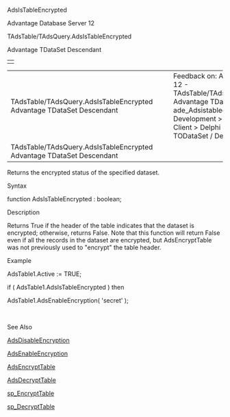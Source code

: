 AdsIsTableEncrypted




Advantage Database Server 12  

TAdsTable/TAdsQuery.AdsIsTableEncrypted

Advantage TDataSet Descendant

|  |
| --- |
|  |

|  |  |  |  |  |
| --- | --- | --- | --- | --- |
| TAdsTable/TAdsQuery.AdsIsTableEncrypted  Advantage TDataSet Descendant |  |  | Feedback on: Advantage Database Server 12 - TAdsTable/TAdsQuery.AdsIsTableEncrypted Advantage TDataSet Descendant ade\_Adsistableencrypted Advantage Web Development > Advantage Delphi OData Client > Delphi OData Components > TODataSet / Dear Support Staff, |  |
| TAdsTable/TAdsQuery.AdsIsTableEncrypted  Advantage TDataSet Descendant |  |  |  |  |

Returns the encrypted status of the specified dataset.

Syntax

function AdsIsTableEncrypted : boolean;

Description

Returns True if the header of the table indicates that the dataset is encrypted; otherwise, returns False. Note that this function will return False even if all the records in the dataset are encrypted, but AdsEncryptTable was not previously used to "encrypt" the table header.

Example

AdsTable1.Active := TRUE;

if ( AdsTable1.AdsIsTableEncrypted ) then

AdsTable1.AdsEnableEncryption( 'secret' );

 

See Also

[AdsDisableEncryption](ade_adsdisableencryption.htm)

[AdsEnableEncryption](ade_adsenableencryption.htm)

[AdsEncryptTable](ade_adsencrypttable.htm)

[AdsDecryptTable](ade_adsdecrypttable.htm)

[sp\_EncryptTable](master_sp_encrypttable.htm)

[sp\_DecryptTable](master_sp_decrypttable.htm)